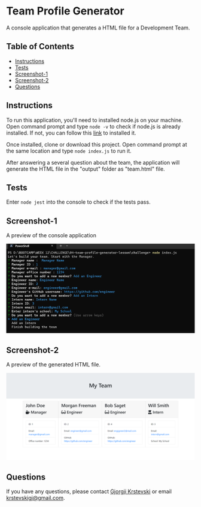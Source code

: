 # Team Profile Generator
A console application that generates a HTML file for a Development Team.

## Table of Contents
- [Instructions](#instructions)
- [Tests](#tests)
- [Screenshot-1](#screenshot-1)
- [Screenshot-2](#screenshot-2)
- [Questions](#questions)

## Instructions
To run this application, you'll need to installed node.js on your machine. Open command prompt and type `node -v` to check if node.js is already installed. If not, you can follow this [link](https://nodejs.org/en) to installed it.

Once installed, clone or download this project. Open command prompt at the same location and type `node index.js` to run it.

After answering a several question about the team, the application will generate the HTML file in the "output" folder as "team.html" file.

## Tests
Enter `node jest` into the console to check if the tests pass.

## Screenshot-1
A preview of the console application

![Screenshot 1](./assets/Screenshot_1.png)

## Screenshot-2 
A preview of the generated HTML file.

![Screenshot 2](./assets/Screenshot_2.png)

## Questions
If you have any questions, please contact [Gjorgji Krstevski](https://github.com/joekrstevskigj) or email krstevskigj@gmail.com.

